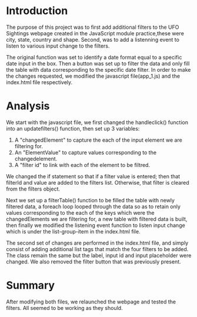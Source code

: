 # Introduction

The purpose of this project was to first add additional filters to the UFO Sightings webpage created in the JavaScript module practice,these were city, state, country and shape. Second, was to add a listenning event to listen to various input change to the filters.

The original function was set to identify a date format equal to a specific date input in the box. Then a button was set up to filter the data and only fill the table with data corresponding to the specific date filter. In order to make the changes requested, we modified the javascript file(app_1.js) and the index.html file respectively.

# Analysis

We start with the javascript file, we first changed the handleclick() function into an updatefilters() function, then set up 3 variables:

1. A "changedElement" to capture the each of the input element we are filtering for.
2. An "ElementValue" to capture values corresponding to the changedelement.
3. A "filter id" to link with each of the element to be filtred.

We changed the if statement so that if a filter value is entered; then that filterId and value are added to the filters list. Otherwise, that filter is cleared from the filters object.

Next we set up a filterTable() function to be filled the table with newly filtered data, a foreach loop looped through the data so as to retain only values corresponding to the each of the keys which were the changedElements we are filtering for, a new table with filtered data is built, then finally we modified the listening event function to listen input change which is under the list-group-item in the index.html file.

The second set of changes are performed in the index.html file, and simply consist of adding additional list tags that match the four filters to be added. The class remain the same but the label, input id and input placeholder were changed. We also removed the filter button that was previously present.

# Summary

After modifying both files, we relaunched the webpage and tested the filters. All seemed to be working as they should.
